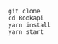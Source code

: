  
 
 
 
              git clone
              cd Bookapi
              yarn install
              yarn start

